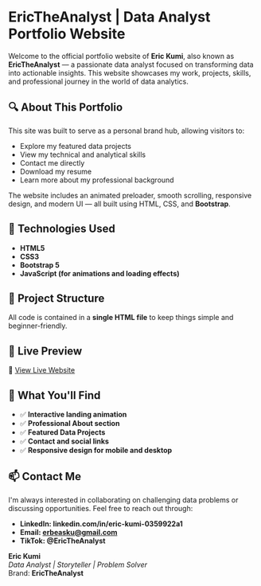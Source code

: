 # EricTheAnalyst | Data Analyst Portfolio Website

Welcome to the official portfolio website of **Eric Kumi**, also known as **EricTheAnalyst** — a passionate data analyst focused on transforming data into actionable insights. This website showcases my work, projects, skills, and professional journey in the world of data analytics.

## 🔍 About This Portfolio

This site was built to serve as a personal brand hub, allowing visitors to:
- Explore my featured data projects
- View my technical and analytical skills
- Contact me directly
- Download my resume
- Learn more about my professional background

The website includes an animated preloader, smooth scrolling, responsive design, and modern UI — all built using HTML, CSS, and **Bootstrap**.

## 🚀 Technologies Used

- **HTML5**
- **CSS3**
- **Bootstrap 5**
- **JavaScript (for animations and loading effects)**

## 📁 Project Structure

All code is contained in a **single HTML file** to keep things simple and beginner-friendly.


## 📸 Live Preview

🔗 [View Live Website](https://spacely7.github.io/EricTheAnalysts)

## 🧠 What You'll Find

- ✅ **Interactive landing animation**
- ✅ **Professional About section**
- ✅ **Featured Data Projects**
- ✅ **Contact and social links**
- ✅ **Responsive design for mobile and desktop**

## 📫 Contact Me

I'm always interested in collaborating on challenging data problems or discussing opportunities. Feel free to reach out through:

- **LinkedIn: linkedin.com/in/eric-kumi-0359922a1**
- **Email: erbeasku@gmail.com**
- **TikTok: @EricTheAnalyst**

**Eric Kumi**  
*Data Analyst | Storyteller | Problem Solver*  
Brand: **EricTheAnalyst**
